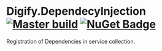 # Digify.DependecyInjection [![Master build](https://github.com/digify-ge/Digify.DependecyInjection/workflows/Master%20build/badge.svg)](https://github.com/digify-ge/Digify.Events/actions?query=workflow%3A%22Master+build%22) [![NuGet Badge](https://img.shields.io/nuget/v/Digify.DependecyInjection.svg)](https://www.nuget.org/packages/Digify.DependecyInjection)
Registration of Dependencies in service collection.
